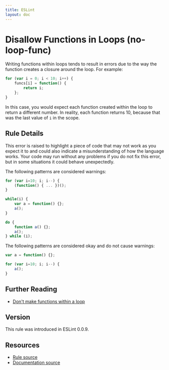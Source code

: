 ```yaml
---
title: ESLint
layout: doc
---
```

<!-- Note: No pull requests accepted for this file. See README.md in the root directory for details. -->
# Disallow Functions in Loops (no-loop-func)

Writing functions within loops tends to result in errors due to the way the function creates a closure around the loop. For example:

```js
for (var i = 0; i < 10; i++) {
	funcs[i] = function() {
		return i;
	};
}
```

In this case, you would expect each function created within the loop to return a different number. In reality, each function returns 10, because that was the last value of `i` in the scope.

## Rule Details

This error is raised to highlight a piece of code that may not work as you expect it to and could also indicate a misunderstanding of how the language works. Your code may run without any problems if you do not fix this error, but in some situations it could behave unexpectedly.

The following patterns are considered warnings:

```js
for (var i=10; i; i--) {
    (function() { ... })();
}

while(i) {
    var a = function() {};
    a();
}

do {
    function a() {};
    a();
} while (i);
```

The following patterns are considered okay and do not cause warnings:

```js
var a = function() {};

for (var i=10; i; i--) {
    a();
}
```

## Further Reading

* [Don't make functions within a loop](http://jslinterrors.com/dont-make-functions-within-a-loop/)

## Version

This rule was introduced in ESLint 0.0.9.

## Resources

* [Rule source](https://github.com/eslint/eslint/tree/master/lib/rules/no-loop-func.js)
* [Documentation source](https://github.com/eslint/eslint/tree/master/docs/rules/no-loop-func.md)
